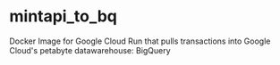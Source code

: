 # mintapi_to_bq
Docker Image for Google Cloud Run that pulls transactions into Google Cloud's petabyte datawarehouse: BigQuery
